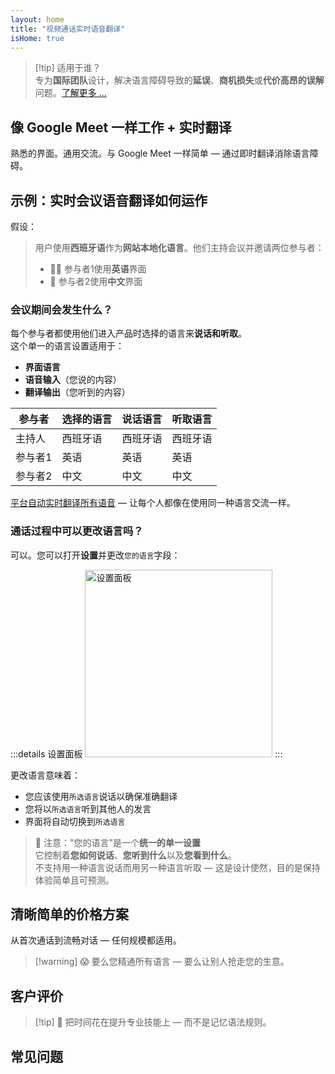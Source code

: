 ```yaml
---
layout: home
title: "视频通话实时语音翻译"
isHome: true
---
```


<HeroSection title="用**任何**语言会面" :typingSpeed="10" text="视频通话中的**实时语音翻译** — 快速、清晰、无国界沟通。">
<NavButton buttonLabel="工作原理" buttonClass="brand" to="/#HowItWorks" />
<NavButton buttonLabel="助手" buttonClass="alt" to="/chat" />
</HeroSection>

<span id="1"></span>
<FeatureBlock
    :card="{
      title: '翻译 ≠ 理解。这是下一步。',
      details: '无论使用什么语言，您的声音都能被听到和理解 — 就像说着同一种语言一样。',
      items: [
        '✧ [实时](./product/overview/how-it-works)自然转换，无需字幕，零延迟。',
        '✧ AI驱动的翻译能捕捉语气、意图和行业专业术语。',
      ],
      link: './product/overview/what-is-intermind',
      src: {
        light: '/media-kit/animals-cartoon-3-2.png',
        dark: '/1d.png',
      },
      inversion: false,
    }"
  />

<span id="2"></span>
<FeatureBlock
    :card="{
      title: '会议中的智慧大脑',
      details: 'InterMind将每个多语言会议转化为清晰、可搜索的知识。',
      items: [
        '✧ **随时提问** — AI可以**跨会议**找到答案。',
        '✧ 自动提取任务、负责人和截止日期。',
        '✧ 即时用任何语言总结要点。',
      ],
      link: './product/overview/how-it-works#🧩-deep-memory-deep-understanding',
      src: {
        light: '/2l.png',
        dark: '/2d.png',
      },
      inversion: true,
    }"
  />

<span id="3"></span>
<FeatureBlock
    :card="{
      title: '专为正式会议打造 — 不只是聊天',
      details: 'InterMind是一个[专业级视频会议平台](./product/overview/video-meeting-platform)，而不是轻量级插件或附加组件。',
      items: [
        '✧ 1080p分辨率、智能降噪、日程安排、会议管理、屏幕共享、录制、字幕、参与者聊天和日历集成 — 所有功能**开箱即用**。',
      ],
      link: './product/overview/video-meeting-platform',
      src: {
        light: '/3l.mp4',
        dark: '/3d.mp4',
      },
      inversion: false,
    }"
  />

<span id="4"></span>
<FeatureBlock
    :card="{
      title: '注重隐私保护',
      details: 'InterMind专为重视信任的对话而设计 — 在隐私和控制最重要的场合。',
      items: ['✧ [隐私区域](./product/overview/privacy-architecture) — 欧盟、美国、东南亚', '✧ **零数据训练**。无第三方访问。'],
      link: './product/overview/privacy-architecture',
      src: {
        light: '/4l.png',
        dark: '/4d.png',
      },
      inversion: true,
    }"
  />

> [!tip] 适用于谁？  
> 专为**国际团队**设计，解决语言障碍导致的**延误**、**商机损失**或**代价高昂的误解**问题。[了解更多 ...](./product/overview/markets)

## 像 Google Meet 一样工作 + 实时翻译

熟悉的界面。通用交流。与 Google Meet 一样简单 — 通过即时翻译消除语言障碍。

<span id="HowItWorks"></span>

<FeatureCards
    :features="[
      {
        title: '免费注册',
        details: '选择您的语言并[创建账户](#Pricing)。',
        icon: {
          light: '/signUp.png',
          dark: '/signUp.png',
        },
      },
      {
        title: '开始会议',
        details: '即时创建或提前安排。',
        icon: {
          light: '/start.png',
          dark: '/start.png',
        },
      },
      {
        title: '加入会议',
        details: '点击链接，输入姓名，立即加入。',
        icon: {
          light: '/join.png',
          dark: '/join.png',
        },
      },
      {
        title: '说您的语言',
        details: '每个人都用自己的语言说话和听取。',
        icon: {
          light: '/meeting.png',
          dark: '/meeting.png',
        },
      },
    ]"
  />

<span id="Example"></span>

## 示例：实时会议语音翻译如何运作

假设：

> 用户使用**西班牙语**作为**网站本地化语言**。他们主持会议并邀请两位参与者：
>
> - 🧑‍💼 参与者1使用**英语**界面
> - 👩 参与者2使用**中文**界面

### 会议期间会发生什么？

每个参与者都使用他们进入产品时选择的语言来**说话和听取**。  
这个单一的语言设置适用于：

- **界面语言**
- **语音输入**（您说的内容）
- **翻译输出**（您听到的内容）

| 参与者 | 选择的语言 | 说话语言 | 听取语言 |
| ------------- | ----------------- | --------- | -------- |
| 主持人 | 西班牙语 | 西班牙语 | 西班牙语 |
| 参与者1 | 英语 | 英语 | 英语 |
| 参与者2 | 中文 | 中文 | 中文 |

[平台自动实时翻译所有语音](./product/overview/how-it-works) — 让每个人都像在使用同一种语言交流一样。

### 通话过程中可以更改语言吗？

可以。您可以打开**设置**并更改`您的语言`字段：

:::details 设置面板
<img src="/settings.png" alt="设置面板" width="300px" />
:::

更改语言意味着：

- 您应该使用`所选语言`说话以确保准确翻译
- 您将以`所选语言`听到其他人的发言
- 界面将自动切换到`所选语言`

> 📌 注意："您的语言"是一个**统一的单一设置**  
> 它控制着**您如何说话**、**您听到什么**以及**您看到什么**。  
> 不支持用一种语言说话而用另一种语言听取 — 这是设计使然，目的是保持体验简单且可预测。

## 清晰简单的价格方案

从首次通话到流畅对话 — 任何规模都适用。

<span id="Pricing"></span>

<PricingPlans
    :plans="[
      {
        title: '**基础版** &nbsp 1位用户',
        price: '**免费**',
        details: '无需信用卡',
        items: [
          '**25**次会议',
          '**100**人视频会议 [💬](#3)',
          '每位用户**30** GB共享存储空间',
          '搜索所有会议记录 [💬](#2)',
          '同声传译 [💬](#1)',
        ],
      },
      {
        title: '**专业版**  &nbsp 1-99位用户',
        price: '**$20** /月/用户，年付',
        details: '或月付$25',
        items: [
          '**无限**会议',
          '**150**人视频会议 [💬](#3)',
          '每位用户**2** TB共享存储空间',
          '搜索所有会议记录 [💬](#2)',
          '同声传译 [💬](#1)',
        ],
      },
      {
        title: '**企业版** &nbsp 100+位用户',
        price: '**定制价格**',
        details: '专为隐私设计',
        items: [
          '**无限**会议',
          '**500**人视频会议 [💬](#3)',
          '每位用户**5** TB共享存储空间',
          '搜索所有会议记录 [💬](#2)',
          '同声传译 [💬](#1)',
          '**隐私区域** [💬](#4)',
        ],
      },
    ]">
<AuthButton text="免费试用" buttonClass="brand" eventName="try_it_attempt" />
<AuthButton text="立即购买" buttonClass="alt" mode="checkout" eventName="buy_now_attempt" />
<ContactForm buttonText="联系我们团队" buttonClass="alt" />
</PricingPlans>

> [!warning] 😱 要么您精通所有语言 — 要么让别人抢走您的生意。

<span id="Testimonials"></span>

## 客户评价

<AutoScrollTestimonials testimonialsUrl="/testimonials.json"/>

> [!tip] 🥇 把时间花在提升专业技能上 — 而不是记忆语法规则。

## 常见问题

<span id="FAQ"></span>

<AccordionGroup
    :items="[
      {
        q: 'InterMind支持哪些语言进行口译？',
        a: 'InterMind支持以下19种语言的**实时口译**：<br><br>- العربية (ar) – 阿拉伯语<br>- Čeština (cs) – 捷克语<br>- Deutsch (de) – 德语<br>- English (en) – 英语<br>- Español (es) – 西班牙语<br>- Français (fr) – 法语<br>- हिन्दी (hi) – 印地语<br>- Magyar (hu) – 匈牙利语<br>- Italiano (it) – 意大利语<br>- 日本語 (ja) – 日语<br>- 한국어 (ko) – 韩语<br>- Nederlands (nl) – 荷兰语<br>- Polski (pl) – 波兰语<br>- Português (pt) – 葡萄牙语<br>- Русский (ru) – 俄语<br>- Türkçe (tr) – 土耳其语<br>- 中文 (zh) – 中文<br><br>我们正在不断扩展这个列表 — 每次主要版本更新都会添加新语言。',
      },
      {
        q: '什么是授权用户，什么是参与者？',
        a: '*授权用户*拥有免费或付费会议许可证，可以在其计划限制内安排会议。*参与者*是被邀请者 — 他们**无需账户或许可证**即可加入，并且可以从任何设备**免费**连接。',
      },
      {
        q: '一个InterMind许可证可以供多少人使用？',
        a: '每个*授权用户*可以主持**无限次会议**。如果多个团队成员需要同时主持会议，每个人都需要自己的许可证。',
      },
      {
        q: '会议最长持续时间是多少？',
        a: '所有计划的会议都可以持续**24小时**。',
      },
      {
        q: '我可以主持的会议数量有限制吗？',
        a: '*免费基础*计划包含**25次免费会议**。*专业版*和*商业版*计划提供无限次会议，并且有更多参与者和控制权。',
      },
      {
        q: 'InterMind如何确保数据隐私和安全？',
        a: 'InterMind**从设计之初就注重隐私**。所有数据都在您选择的**隐私区域**内处理和存储 — _欧盟_、_美国_或_亚洲_。我们遵守[**GDPR**](https://gdpr.eu)、[**CCPA**](https://oag.ca.gov/privacy/ccpa)和阿联酋PDPL，并且**绝不会将您的内容**用于培训或第三方访问。高级[隐私区域控制](./product/overview/privacy-architecture)在**商业版**计划中提供。',
      },
      {
        q: '我可以在购买计划之前试用InterMind吗？',
        a: '当然可以。*免费基础*计划让您可以完全访问核心功能，包含**25次免费会议** — 包括**同声传译**和**会议搜索**。无需信用卡。随时可以升级。',
      },
      {
        q: '如果我需要帮助或支持怎么办？',
        a: '可以通过我们的[帮助中心](./resources/help)获取支持。*商业版*用户可获得专属联系人提供的**优先支持**。',
      },
      {
        q: '如何管理我的订阅（升级、降级或取消）？',
        a: '您可以随时通过**账户设置**更改您的计划。更改将**立即生效**。对于取消，*月度计划*在计费周期结束时取消。*年度计划*可以取消并获得**按比例退款**。',
      },
      {
        q: '我可以使用InterMind进行网络研讨会或大型活动吗？',
        a: '是的。*专业版*和*商业版*计划非常适合**大型会议和网络研讨会** — *商业版*最多支持**500名参与者**。',
      },
    ]"/>

<HomeFooter
    :columns="[
      {
        title: '产品',
        links: [
          { text: 'Overview', link: './product/overview/what-is-intermind' },
          { text: 'Getting Started', link: './product/guide/getting-started' },
          { text: 'Testimonials', link: '#testimonials' },
          { text: 'Pricing', link: '#Pricing' },
        ],
      },
      {
        title: '支持',
        links: [
          { text: 'Get Support', link: './resources/help' },
          { text: 'FAQ', link: '#FAQ' },
          { text: 'Service Status', link: 'https://status.mind.com/' },
          { text: 'Privacy Policy', link: './resources/company/Privacy-Policy' },
          { text: 'AI Legal Guide', link: './resources/company/Legal-Regulations-for-AI-Services' },
        ],
      },
      {
        title: '资源',
        links: [
          { text: 'Brand Assets', link: './resources/media-kit' },
          { text: 'AI API / LLM Docs', link: 'https://mind.com/llms-full.txt' },
        ],
      },
      {
        title: '公司',
        links: [
          { text: 'About', link: './resources/company/about' },
          { text: 'Team', link: './resources/company/team' },
          { text: 'Contacts', link: './resources/company/contacts' },
        ],
      },
    ]"/>